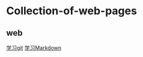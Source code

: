 # Collection-of-web-pages

## web
[学习git](http://learngitbranching.js.org/)
[学习Markdown](http://www.jianshu.com/p/q81RER#)
